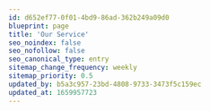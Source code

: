 ```yaml
---
id: d652ef77-0f01-4bd9-86ad-362b249a09d0
blueprint: page
title: 'Our Service'
seo_noindex: false
seo_nofollow: false
seo_canonical_type: entry
sitemap_change_frequency: weekly
sitemap_priority: 0.5
updated_by: b5a3c957-23bd-4808-9733-3473f5c159ec
updated_at: 1659957723
---
```

